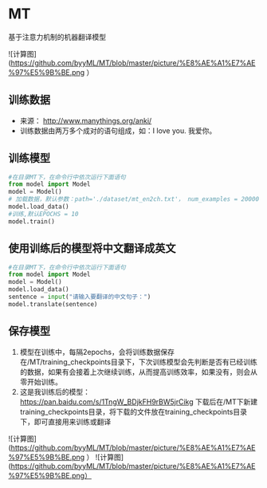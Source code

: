 # MT
基于注意力机制的机器翻译模型

![计算图](https://github.com/byyML/MT/blob/master/picture/%E8%AE%A1%E7%AE%97%E5%9B%BE.png ）

## 训练数据
* 来源： http://www.manythings.org/anki/
* 训练数据由两万多个成对的语句组成，如：I love you. 我爱你。
## 训练模型
```python
#在目录MT下，在命令行中依次运行下面语句
from model import Model
model = Model()
# 加载数据，默认参数：path='./dataset/mt_en2ch.txt'， num_examples = 20000, batch_size=64
model.load_data()
#训练,默认EPOCHS = 10
model.train()
```

## 使用训练后的模型将中文翻译成英文
```python
#在目录MT下，在命令行中依次运行下面语句
from model import Model
model = Model()
model.load_data()
sentence = input("请输入要翻译的中文句子：")
model.translate(sentence)
```

## 保存模型
1. 模型在训练中，每隔2epochs，会将训练数据保存在/MT/training_checkpoints目录下，下次训练模型会先判断是否有已经训练的数据，如果有会接着上次继续训练，从而提高训练效率，如果没有，则会从零开始训练。
2. 这是我训练后的模型：https://pan.baidu.com/s/1TngW_BDjkFH9rBW5jrCikg
下载后在/MT下新建training_checkpoints目录，将下载的文件放在training_checkpoints目录下，即可直接用来训练或翻译



![计算图](https://github.com/byyML/MT/blob/master/picture/%E8%AE%A1%E7%AE%97%E5%9B%BE.png ）
![计算图](https://github.com/byyML/MT/blob/master/picture/%E8%AE%A1%E7%AE%97%E5%9B%BE.png）

